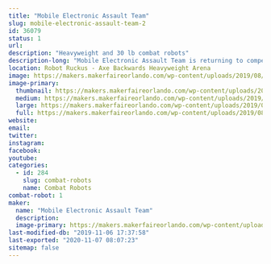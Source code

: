 ```yaml
---
title: "Mobile Electronic Assault Team"
slug: mobile-electronic-assault-team-2
id: 36079
status: 1
url: 
description: "Heavyweight and 30 lb combat robots"
description-long: "Mobile Electronic Assault Team is returning to compete in the Orlando Maker Faire Robot Ruckus with Ratfish - a 220 lb Flipper, and Imperial Entanglements - a 30 lb pneumatic flipper. Ratfish has been completely rebuilt with brushless drive and weapon power, hoping to improve upon its performance from last year. Imperial Entanglements returns for the first time since the 2016 Maker Faire."
location: Robot Ruckus - Axe Backwards Heavyweight Arena
image: https://makers.makerfaireorlando.com/wp-content/uploads/2019/08/IMG_20181104_182925566-1024x768.jpg
image-primary:
  thumbnail: https://makers.makerfaireorlando.com/wp-content/uploads/2019/08/IMG_20181104_182925566-150x150.jpg
  medium: https://makers.makerfaireorlando.com/wp-content/uploads/2019/08/IMG_20181104_182925566-300x225.jpg
  large: https://makers.makerfaireorlando.com/wp-content/uploads/2019/08/IMG_20181104_182925566-1024x768.jpg
  full: https://makers.makerfaireorlando.com/wp-content/uploads/2019/08/IMG_20181104_182925566.jpg
website: 
email: 
twitter: 
instagram: 
facebook: 
youtube: 
categories:
  - id: 284
    slug: combat-robots
    name: Combat Robots
combat-robot: 1
maker:
  name: "Mobile Electronic Assault Team"
  description:
  image-primary: https://makers.makerfaireorlando.com/wp-content/uploads/2018/08/Rat-Fish-1024x576.jpg
last-modified-db: "2019-11-06 17:37:58"
last-exported: "2020-11-07 08:07:23"
sitemap: false
---
```


